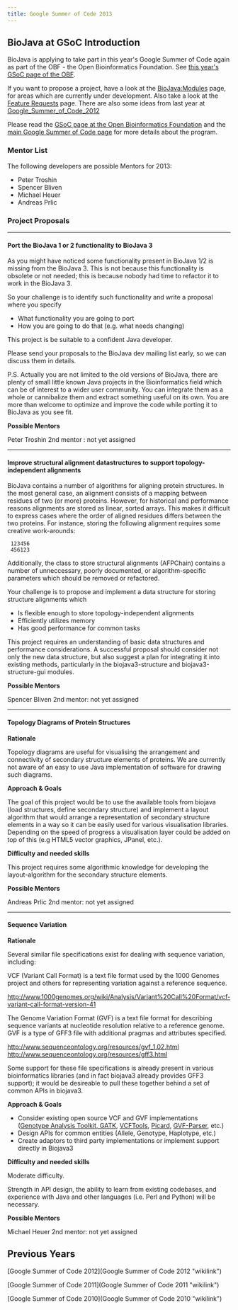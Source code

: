 ```yaml
---
title: Google Summer of Code 2013
---
```


BioJava at GSoC Introduction
----------------------------

BioJava is applying to take part in this year's Google Summer of Code
again as part of the OBF - the Open Bioinformatics Foundation. See [this
year's GSoC page of the
OBF](https://github.com/OBF/GSoC/wiki/Google-Summer-of-Code-2013).

If you want to propose a project, have a look at the <BioJava:Modules>
page, for areas which are currently under development. Also take a look
at the [Feature Requests](BioJava3_Feature_Requests "wikilink") page.
There are also some ideas from last year at
[Google\_Summer\_of\_Code\_2012](Google_Summer_of_Code_2012 "wikilink")

Please read the [GSoC page at the Open Bioinformatics
Foundation](http://www.open-bio.org/wiki/Google_Summer_of_Code) and the
[main Google Summer of Code page](http://code.google.com/soc) for more
details about the program.

### Mentor List

The following developers are possible Mentors for 2013:

-   Peter Troshin
-   Spencer Bliven
-   Michael Heuer
-   Andreas Prlic

### Project Proposals

------------------------------------------------------------------------

#### Port the BioJava 1 or 2 functionality to BioJava 3

As you might have noticed some functionality present in BioJava 1/2 is
missing from the BioJava 3. This is not because this functionality is
obsolete or not needed; this is because nobody had time to refactor it
to work in the BioJava 3.

So your challenge is to identify such functionality and write a proposal
where you specify

-   What functionality you are going to port
-   How you are going to do that (e.g. what needs changing)

This project is be suitable to a confident Java developer.

Please send your proposals to the BioJava dev mailing list early, so we
can discuss them in details.

P.S. Actually you are not limited to the old versions of BioJava, there
are plenty of small little known Java projects in the Bioinformatics
field which can be of interest to a wider user community. You can
integrate them as a whole or cannibalize them and extract something
useful on its own. You are more than welcome to optimize and improve the
code while porting it to BioJava as you see fit.

**Possible Mentors**

Peter Troshin 2nd mentor : not yet assigned

------------------------------------------------------------------------

#### Improve structural alignment datastructures to support topology-independent alignments

BioJava contains a number of algorithms for aligning protein structures.
In the most general case, an alignment consists of a mapping between
residues of two (or more) proteins. However, for historical and
performance reasons alignments are stored as linear, sorted arrays. This
makes it difficult to express cases where the order of aligned residues
differs between the two proteins. For instance, storing the following
alignment requires some creative work-arounds:

` 123456`  
` 456123`

Additionally, the class to store structural alignments (AFPChain)
contains a number of unneccessary, poorly documented, or
algorithm-specific parameters which should be removed or refactored.

Your challenge is to propose and implement a data structure for storing
structure alignments which

-   Is flexible enough to store topology-independent alignments
-   Efficiently utilizes memory
-   Has good performance for common tasks

This project requires an understanding of basic data structures and
performance considerations. A successful proposal should consider not
only the new data structure, but also suggest a plan for integrating it
into existing methods, particularly in the biojava3-structure and
biojava3-structure-gui modules.

**Possible Mentors**

Spencer Bliven 2nd mentor: not yet assigned

------------------------------------------------------------------------

#### Topology Diagrams of Protein Structures

**Rationale**

Topology diagrams are useful for visualising the arrangement and
connectivity of secondary structure elements of proteins. We are
currently not aware of an easy to use Java implementation of software
for drawing such diagrams.

**Approach & Goals**

The goal of this project would be to use the available tools from
biojava (load structures, define secondary structure) and implement a
layout algorithm that would arrange a representation of secondary
structure elements in a way so it can be easily used for various
visualisation libraries. Depending on the speed of progress a
visualisation layer could be added on top of this (e.g HTML5 vector
graphics, JPanel, etc.).

**Difficulty and needed skills**

This project requires some algorithmic knowledge for developing the
layout-algorithm for the secondary structure elements.

**Possible Mentors**

Andreas Prlic 2nd mentor: not yet assigned

------------------------------------------------------------------------

#### Sequence Variation

**Rationale**

Several similar file specifications exist for dealing with sequence
variation, including:

VCF (Variant Call Format) is a text file format used by the 1000 Genomes
project and others for representing variation against a reference
sequence.

<http://www.1000genomes.org/wiki/Analysis/Variant%20Call%20Format/vcf-variant-call-format-version-41>

The Genome Variation Format (GVF) is a text file format for describing
sequence variants at nucleotide resolution relative to a reference
genome. GVF is a type of GFF3 file with additional pragmas and
attributes specified.

<http://www.sequenceontology.org/resources/gvf_1.02.html>
<http://www.sequenceontology.org/resources/gff3.html>

Some support for these file specifications is already present in various
bioinformatics libraries (and in fact biojava3 already provides GFF3
support); it would be desireable to pull these together behind a set of
common APIs in biojava3.

**Approach & Goals**

-   Consider existing open source VCF and GVF implementations ([Genotype
    Analysis Toolkit, GATK](http://www.broadinstitute.org/gatk/),
    [VCFTools](http://vcftools.sourceforge.net/),
    [Picard](http://picard.sourceforge.net/),
    [GVF-Parser](https://github.com/srynobio/GVF-Parser), etc.)
-   Design APIs for common entities (Allele, Genotype, Haplotype, etc.)
-   Create adaptors to third party implementations or implement support
    directly in Biojava3

**Difficulty and needed skills**

Moderate difficulty.

Strength in API design, the ability to learn from existing codebases,
and experience with Java and other languages (i.e. Perl and Python) will
be necessary.

**Possible Mentors**

Michael Heuer 2nd mentor: not yet assigned

Previous Years
--------------

[Google Summer of Code 2012](Google Summer of Code 2012 "wikilink")

[Google Summer of Code 2011](Google Summer of Code 2011 "wikilink")

[Google Summer of Code 2010](Google Summer of Code 2010 "wikilink")
